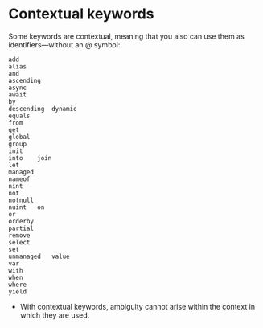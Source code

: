 # Contextual keywords
Some keywords are contextual, meaning that you also can use them as identifiers—without an @ symbol:

```
add
alias
and
ascending
async
await
by
descending	dynamic
equals
from
get
global
group
init
into	join
let
managed
nameof
nint
not
notnull
nuint	on
or
orderby
partial
remove
select
set
unmanaged	value
var
with
when
where
yield
```
- With contextual keywords, ambiguity cannot arise within the context in which they are used.

